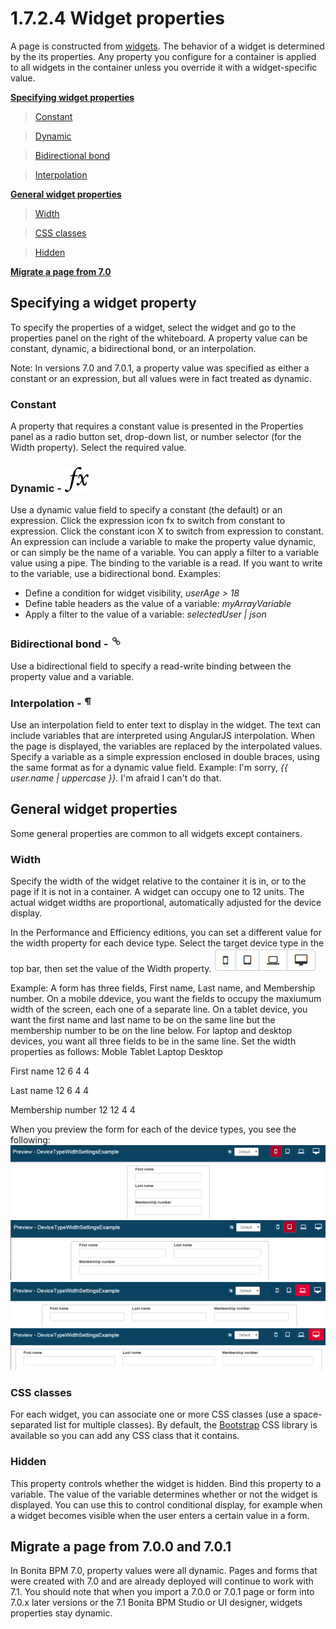 # 1.7.2.4 Widget properties

A page is constructed from [widgets](/widgets.md). The behavior of a widget is determined by the its properties. 
Any property you configure for a container is applied to all widgets in the container unless you override it with a widget-specific value.

**[Specifying widget properties](#value-types)**

> [Constant](#constant)

> [Dynamic](#dynamic)

> [Bidirectional bond](#bond)

> [Interpolation](#interpolation)

**[General widget properties](#general-widget-properties)**

> [Width](#widget-width)

> [CSS classes](#css-classes)

> [Hidden](#is-displayed)

**[Migrate a page from 7.0](#migrate)**

## Specifying a widget property

To specify the properties of a widget, select the widget and go to the properties panel on the right of the whiteboard. A property value can be constant, dynamic, a bidirectional bond, or an interpolation.

Note: In versions 7.0 and 7.0.1, a property value was specified as either a constant or an expression, but all values were in fact treated as dynamic. 

### Constant

A property that requires a constant value is presented in the Properties panel as a radio
button
set,
drop-down list, or number selector (for the Width property). Select the required value.

### Dynamic - ![Expression icon](images/images-6_0/UID-property-bond-expression.svg)

Use a dynamic value field to specify a constant (the default) or an expression. Click the
expression
icon fx to switch from constant to expression. Click the constant icon X to switch from expression
to
constant. An expression can include a variable to make the property value dynamic, or can simply be
the
name of a variable. You can apply a filter to a variable value using a pipe. The binding to the
variable
is a read. If you want to write to the variable, use a bidirectional bond.
Examples:

* Define a condition for widget visibility, _userAge \> 18_
* Define table headers as the value of a variable: _myArrayVariable_
* Apply a filter to the value of a variable: _selectedUser | json_

### Bidirectional bond - ![Dynamic icon](images/images-6_0/UID-property-bond-chain.png)

Use a bidirectional field to specify a read-write binding between the
property value and a variable.

### Interpolation - ![interpolation icon](images/images-6_0/UID-property-bond-interpolation.png)

Use an interpolation field to enter text to display in the widget. The
text can include variables that
are interpreted using AngularJS interpolation. When the page is displayed, the variables are
replaced by
the interpolated values. Specify a variable as a simple expression enclosed in double braces, using
the
same format as for a dynamic value field.
Example: I'm sorry, _{{ user.name | uppercase }}_. I'm afraid I can't do that.

## General widget properties

Some general properties are common to all widgets except containers.

### Width

Specify the width of the widget relative to the container it is in, or to the page if it is not in a container. A widget can occupy one to 12 units.
The actual widget widths are proportional, automatically adjusted for the device display.

In the Performance and Efficiency editions, you can set a different value for the width property for each device type. Select the target device type in the top bar, then set the value of the Width property.
![Device type selection](images/images-6_0/pb-resolution.png)

Example: A form has three fields, First name, Last name, and Membership number. 
On a mobile ddevice, you want the fields to occupy the maxiumum width of the screen, each one of a separate line. 
On a tablet device, you want the first name and last name to be on the same line but the membership number to be on the line below. 
For laptop and desktop devices, you want all three fields to be in the same line. Set the width properties as follows:
Moble
Tablet
Laptop
Desktop

First name
12
6
4
4

Last name
12
6
4
4

Membership number
12
12
4
4

When you preview the form for each of the device types, you see the following:
![Device type selection](images/images-6_0/mobile.png)![Device type selection](images/images-6_0/tablet.png)![Device type selection](images/images-6_0/laptop.png)![Device type selection](images/images-6_0/desktop.png)

### CSS classes

For each widget, you can associate one or more CSS classes (use a space-separated list for multiple classes). 
By default, the [Bootstrap](http://getbootstrap.com/) CSS library is available so you can add any CSS class that it contains.

### Hidden

This property controls whether the widget is hidden. Bind this property to a variable. 
The value of the variable determines whether or not the widget is displayed. You can use this to control conditional display, for example when a widget becomes visible when the user enters a certain value in a form.

## Migrate a page from 7.0.0 and 7.0.1

In Bonita BPM 7.0, property values were all dynamic. Pages and forms that were created with 7.0 and are already deployed will continue to work with 7.1\. 
You should note that when you import a 7.0.0 or 7.0.1 page or form into 7.0.x later versions or the 7.1 Bonita BPM Studio or UI designer, widgets properties stay dynamic.